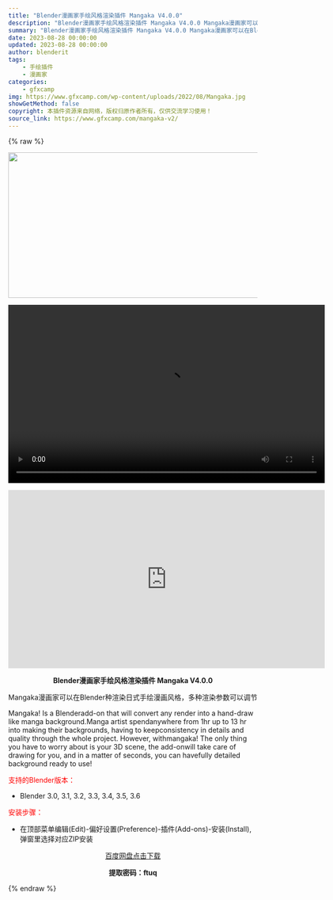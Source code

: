 ```yaml
---
title: "Blender漫画家手绘风格渲染插件 Mangaka V4.0.0"
description: "Blender漫画家手绘风格渲染插件 Mangaka V4.0.0 Mangaka漫画家可以在Blender种渲染日式手绘漫画风格，多种渲染参数可以调节 Mangaka! Is a Blenderad..."
summary: "Blender漫画家手绘风格渲染插件 Mangaka V4.0.0 Mangaka漫画家可以在Blender种渲染日式手绘漫画风格，多种渲染参数可以调节 Mangaka! Is a Blenderad..."
date: 2023-08-28 00:00:00
updated: 2023-08-28 00:00:00
author: blenderit
tags: 
    - 手绘插件
    - 漫画家
categories:
    - gfxcamp
img: https://www.gfxcamp.com/wp-content/uploads/2022/08/Mangaka.jpg
showGetMethod: false
copyright: 本插件资源来自网络，版权归原作者所有，仅供交流学习使用！
source_link: https://www.gfxcamp.com/mangaka-v2/
---
```


{% raw %}
<div><p><img decoding="async" class="aligncenter size-full wp-image-105827" src="https://www.gfxcamp.com/wp-content/uploads/2022/08/Mangaka.jpg" data-src="https://www.gfxcamp.com/wp-content/uploads/2022/08/Mangaka.jpg" alt="" width="590" height="294" data-srcset="https://www.gfxcamp.com/wp-content/uploads/2022/08/Mangaka.jpg 590w, https://www.gfxcamp.com/wp-content/uploads/2022/08/Mangaka-150x75.jpg 150w" data-sizes="(max-width: 590px) 100vw, 590px"><br>
</p><center><div style="width: 640px;" class="wp-video"><!--[if lt IE 9]><script>document.createElement('video');</script><![endif]-->
<video class="wp-video-shortcode" id="video-105826-1" width="640" height="360" preload="true" controls="controls"><source type="video/mp4" src="http://cloud.video.taobao.com/play/u/null/p/1/e/6/t/1/425597351683.mp4?_=1"></source><a href="http://cloud.video.taobao.com/play/u/null/p/1/e/6/t/1/425597351683.mp4">http://cloud.video.taobao.com/play/u/null/p/1/e/6/t/1/425597351683.mp4</a></video></div></center><p style="text-align: center;"><iframe loading="lazy" src="https://player.youku.com/embed/XNjAwOTA5NjIxMg==" width="640" height="360" frameborder="0" allowfullscreen="allowfullscreen" data-mce-fragment="1"></iframe></p><p style="text-align: center;"><strong>Blender漫画家手绘风格渲染插件 Mangaka V4.0.0</strong></p><p>Mangaka漫画家可以在Blender种渲染日式手绘漫画风格，多种渲染参数可以调节</p><p style="font-weight: 400;">Mangaka! Is a Blenderadd-on that will convert any render into a hand-draw like manga background.Manga artist spendanywhere from 1hr up to 13 hr into making their backgrounds, having to keepconsistency in details and quality through the whole project. However, withmangaka! The only thing you have to worry about is your 3D scene, the add-onwill take care of drawing for you, and in a matter of seconds, you can havefully detailed background ready to use!</p><p style="text-align: left;"><span style="color: #ff0000;">支持的Blender版本：</span></p><ul>
<li style="text-align: left;">Blender 3.0, 3.1, 3.2, 3.3, 3.4, 3.5, 3.6</li>
</ul><p style="text-align: left;"><span style="color: #ff0000;">安装步骤：</span></p><ul>
<li>在顶部菜单编辑(Edit)-偏好设置(Preference)-插件(Add-ons)-安装(Install),弹窗里选择对应ZIP安装</li>
</ul><p style="text-align: center;"><a class="maxbutton-3 maxbutton maxbutton-baidu" target="_blank" rel="noopener" href="https://pan.baidu.com/s/1YReJ2CcMb3EPkXZ2OzRN4g?pwd=ftuq"><span class="mb-text">百度网盘点击下载</span></a></p><p style="text-align: center;"><strong>提取密码：ftuq</strong></p></div>
<div style="display: none">gfxcamp</div>
{% endraw %}